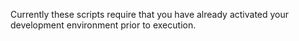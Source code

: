 Currently these scripts require that you have already activated your development environment prior to execution.